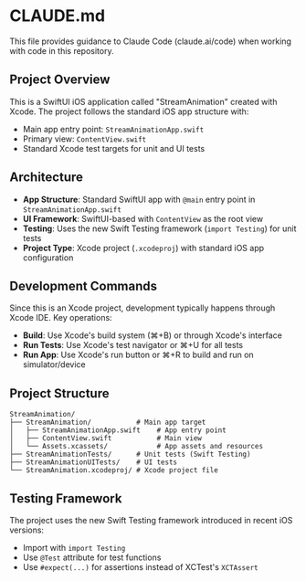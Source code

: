 # CLAUDE.md

This file provides guidance to Claude Code (claude.ai/code) when working with code in this repository.

## Project Overview

This is a SwiftUI iOS application called "StreamAnimation" created with Xcode. The project follows the standard iOS app structure with:
- Main app entry point: `StreamAnimationApp.swift`
- Primary view: `ContentView.swift`
- Standard Xcode test targets for unit and UI tests

## Architecture

- **App Structure**: Standard SwiftUI app with `@main` entry point in `StreamAnimationApp.swift`
- **UI Framework**: SwiftUI-based with `ContentView` as the root view
- **Testing**: Uses the new Swift Testing framework (`import Testing`) for unit tests
- **Project Type**: Xcode project (`.xcodeproj`) with standard iOS app configuration

## Development Commands

Since this is an Xcode project, development typically happens through Xcode IDE. Key operations:

- **Build**: Use Xcode's build system (⌘+B) or through Xcode's interface
- **Run Tests**: Use Xcode's test navigator or ⌘+U for all tests
- **Run App**: Use Xcode's run button or ⌘+R to build and run on simulator/device

## Project Structure

```
StreamAnimation/
├── StreamAnimation/           # Main app target
│   ├── StreamAnimationApp.swift    # App entry point
│   ├── ContentView.swift           # Main view
│   └── Assets.xcassets/            # App assets and resources
├── StreamAnimationTests/      # Unit tests (Swift Testing)
├── StreamAnimationUITests/    # UI tests
└── StreamAnimation.xcodeproj/ # Xcode project file
```

## Testing Framework

The project uses the new Swift Testing framework introduced in recent iOS versions:
- Import with `import Testing`
- Use `@Test` attribute for test functions
- Use `#expect(...)` for assertions instead of XCTest's `XCTAssert`